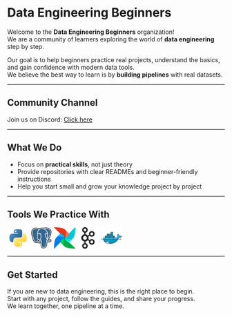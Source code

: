 # Data Engineering Beginners

 Welcome to the **Data Engineering Beginners** organization!  
We are a community of learners exploring the world of **data engineering** step by step.

Our goal is to help beginners practice real projects, understand the basics, and gain confidence with modern data tools.  
We believe the best way to learn is by **building pipelines** with real datasets.

---

##  Community Channel
Join us on Discord: [Click here](https://discord.gg/e78qQqhZ)

---

##  What We Do
- Focus on **practical skills**, not just theory  
- Provide repositories with clear READMEs and beginner-friendly instructions  
- Help you start small and grow your knowledge project by project  

---

##  Tools We Practice With
<p align="left">
  <img src="https://raw.githubusercontent.com/devicons/devicon/master/icons/python/python-original.svg" alt="Python" width="50" height="50"/>
  <img src="https://raw.githubusercontent.com/devicons/devicon/master/icons/postgresql/postgresql-original.svg" alt="Postgres" width="50" height="50"/>
  <img src="https://raw.githubusercontent.com/devicons/devicon/master/icons/apacheairflow/apacheairflow-original.svg" alt="Airflow" width="50" height="50"/>
  <img src="https://raw.githubusercontent.com/devicons/devicon/master/icons/apachekafka/apachekafka-original.svg" alt="Kafka" width="50" height="50"/>
  <img src="https://raw.githubusercontent.com/devicons/devicon/master/icons/docker/docker-original.svg" alt="Docker" width="50" height="50"/>
</p>

---

##  Get Started
If you are new to data engineering, this is the right place to begin.  
Start with any project, follow the guides, and share your progress.  
We learn together, one pipeline at a time.

